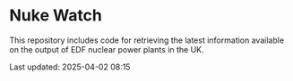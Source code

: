 # Nuke Watch

This repository includes code for retrieving the latest information available on the output of EDF nuclear power plants in the UK.

Last updated: 2025-04-02 08:15